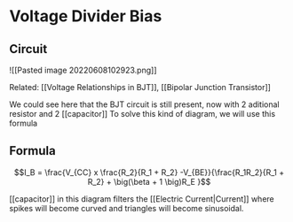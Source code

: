 # Voltage Divider Bias
## Circuit
![[Pasted image 20220608102923.png]]

Related: [[Voltage Relationships in BJT]], [[Bipolar Junction Transistor]]

We could see here that the BJT circuit is still present, now with 2 aditional resistor and 2 [[capacitor]]
To solve this kind of diagram, we will use this formula

## Formula
$$I_B = \frac{V_{CC} x \frac{R_2}{R_1 + R_2} -V_{BE}}{\frac{R_1R_2}{R_1 + R_2} + \big(\beta + 1 \big)R_E }$$

[[capacitor]] in this diagram filters the [[Electric Current|Current]] where spikes will become curved and triangles will become sinusoidal. 